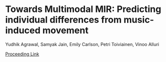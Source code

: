 # Towards Multimodal MIR: Predicting individual differences from music-induced movement

Yudhik Agrawal, Samyak Jain, Emily Carlson, Petri Toiviainen, Vinoo Alluri

[Proceeding Link](https://zenodo.org/record/4245368)
